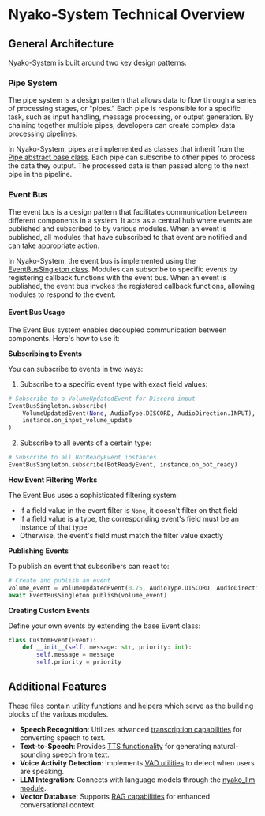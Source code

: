 # Nyako-System Technical Overview

## General Architecture

Nyako-System is built around two key design patterns:

### Pipe System

The pipe system is a design pattern that allows data to flow through a series of processing stages, or "pipes." Each pipe is responsible for a specific task, such as input handling, message processing, or output generation. By chaining together multiple pipes, developers can create complex data processing pipelines.

In Nyako-System, pipes are implemented as classes that inherit from the [Pipe abstract base class](/pipesys/Pipe.py). Each pipe can subscribe to other pipes to process the data they output. The processed data is then passed along to the next pipe in the pipeline.

### Event Bus

The event bus is a design pattern that facilitates communication between different components in a system. It acts as a central hub where events are published and subscribed to by various modules. When an event is published, all modules that have subscribed to that event are notified and can take appropriate action.

In Nyako-System, the event bus is implemented using the [EventBusSingleton class](/event_system/EventBusSingleton.py). Modules can subscribe to specific events by registering callback functions with the event bus. When an event is published, the event bus invokes the registered callback functions, allowing modules to respond to the event.

#### Event Bus Usage

The Event Bus system enables decoupled communication between components. Here's how to use it:

**Subscribing to Events**

You can subscribe to events in two ways:

1. Subscribe to a specific event type with exact field values:

```python
# Subscribe to a VolumeUpdatedEvent for Discord input
EventBusSingleton.subscribe(
    VolumeUpdatedEvent(None, AudioType.DISCORD, AudioDirection.INPUT),
    instance.on_input_volume_update
)
```

2. Subscribe to all events of a certain type:

```python
# Subscribe to all BotReadyEvent instances
EventBusSingleton.subscribe(BotReadyEvent, instance.on_bot_ready)
```

**How Event Filtering Works**

The Event Bus uses a sophisticated filtering system:
- If a field value in the event filter is `None`, it doesn't filter on that field
- If a field value is a type, the corresponding event's field must be an instance of that type
- Otherwise, the event's field must match the filter value exactly

**Publishing Events**

To publish an event that subscribers can react to:

```python
# Create and publish an event
volume_event = VolumeUpdatedEvent(0.75, AudioType.DISCORD, AudioDirection.OUTPUT)
await EventBusSingleton.publish(volume_event)
```

**Creating Custom Events**

Define your own events by extending the base Event class:

```python
class CustomEvent(Event):
    def __init__(self, message: str, priority: int):
        self.message = message
        self.priority = priority
```

## Additional Features

These files contain utility functions and helpers which serve as the building blocks of the various modules.

- **Speech Recognition**: Utilizes advanced [transcription capabilities](/Transcribers.py) for converting speech to text.
- **Text-to-Speech**: Provides [TTS functionality](/TTS.py) for generating natural-sounding speech from text.
- **Voice Activity Detection**: Implements [VAD utilities](/VAD_utils.py) to detect when users are speaking.
- **LLM Integration**: Connects with language models through the [nyako_llm module](/LLM/nyako_llm.py).
- **Vector Database**: Supports [RAG capabilities](/vectordb/RAG_utils.py) for enhanced conversational context.